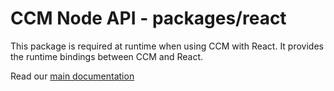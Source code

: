 # CCM Node API - packages/react

This package is required at runtime when using CCM with React. It provides the runtime bindings between CCM and React.

Read our [main documentation](https://github.com/joeljeske/ccm/blob/master/README.md)
